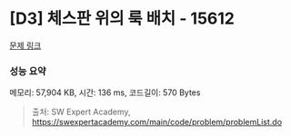 # [D3] 체스판 위의 룩 배치 - 15612 

[문제 링크](https://swexpertacademy.com/main/code/problem/problemDetail.do?contestProbId=AYOBfxwaAXsDFATW) 

### 성능 요약

메모리: 57,904 KB, 시간: 136 ms, 코드길이: 570 Bytes



> 출처: SW Expert Academy, https://swexpertacademy.com/main/code/problem/problemList.do